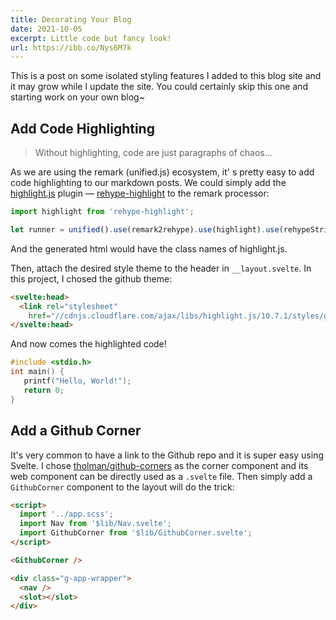 ```yaml
---
title: Decorating Your Blog
date: 2021-10-05
excerpt: Little code but fancy look!
url: https://ibb.co/Nys6M7k
---
```


This is a post on some isolated styling features I added to this blog site and it may grow while I update the site. You could certainly skip this one and starting work on your own blog~

## Add Code Highlighting

> Without highlighting, code are just paragraphs of chaos...

As we are using the remark (unified.js) ecosystem, it' s pretty easy to add code highlighting to our markdown posts. We could simply add the [highlight.js](https://highlightjs.org/) plugin — [rehype-highlight](https://github.com/rehypejs/rehype-highlight) to the remark processor:

```js
import highlight from 'rehype-highlight';

let runner = unified().use(remark2rehype).use(highlight).use(rehypeStringify);
```

And the generated html would have the class names of highlight.js.

Then, attach the desired style theme to the header in `__layout.svelte`. In this project, I chosed the github theme:

```html
<svelte:head>
  <link rel="stylesheet"
    href="//cdnjs.cloudflare.com/ajax/libs/highlight.js/10.7.1/styles/github.min.css">
</svelte:head>
```

And now comes the highlighted code!

```c
#include <stdio.h>
int main() {
   printf("Hello, World!");
   return 0;
}
```

## Add a Github Corner

It's very common to have a link to the Github repo and it is super easy using Svelte. I chose [tholman/github-corners](https://tholman.com/github-corners/) as the corner component and its web component can be directly used as a `.svelte` file. Then simply add a `GithubCorner` component to the layout will do the trick:

```html
<script>
  import '../app.scss';
  import Nav from '$lib/Nav.svelte';
  import GithubCorner from '$lib/GithubCorner.svelte';
</script>

<GithubCorner />

<div class="g-app-wrapper">
  <nav />
  <slot></slot>
</div>
```
